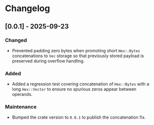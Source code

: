 # Changelog

## [0.0.1] - 2025-09-23
### Changed
- Prevented padding zero bytes when promoting short `Hex::Bytes` concatenations to `Vec` storage so that previously stored payload is preserved during overflow handling.

### Added
- Added a regression test covering concatenation of `Hex::Bytes` with a long `Hex::Vector` to ensure no spurious zeros appear between operands.

### Maintenance
- Bumped the crate version to `0.0.1` to publish the concatenation fix.
